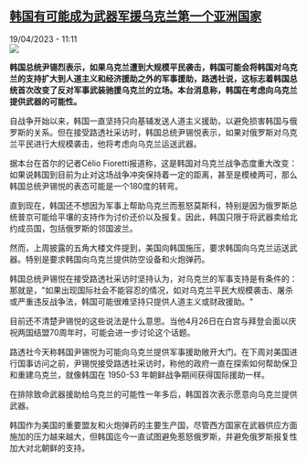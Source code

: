 <!--1681895705000-->
[韩国有可能成为武器军援乌克兰第一个亚洲国家](https://www.rfi.fr/cn/%E4%BA%9A%E6%B4%B2/20230419-%E9%9F%A9%E5%9B%BD%E6%9C%89%E5%8F%AF%E8%83%BD%E6%88%90%E4%B8%BA%E5%86%9B%E4%BA%8B%E6%8F%B4%E4%B9%8C%E7%AC%AC%E4%B8%80%E4%B8%AA%E4%BA%9A%E6%B4%B2%E5%9B%BD%E5%AE%B6)
------

<div>19/04/2023 - 11:11</div><img src="https://s.rfi.fr/media/display/aab4b492-de6d-11ed-a404-005056a90284/w:1280/p:16x9/2023-04-19T011125Z_1883016720_RC2UG0AMAEM5_RTRMADP_3_SOUTHKOREA-PRESIDENT.JPG"><p><strong>韩国总统尹锡烈表示，如果乌克兰遭到大规模平民袭击，韩国可能会将韩国对乌克兰的支持扩大到人道主义和经济援助之外的军事援助，路透社说，这标志着韩国总统首次改变了反对军事武装驰援乌克兰的立场。本台消息称，韩国在考虑向乌克兰提供武器的可能性。                    </strong></p><div><p>自战争开始以来，韩国一直坚持只向基辅发送人道主义援助，以避免损害韩国与俄罗斯的关系。但在接受路透社采访时，韩国总统尹锡悦表示，如果对俄罗斯对乌克兰平民进行大规模袭击，他将考虑向乌克兰运送武器。</p><p>据本台在首尔的记者Célio Fioretti报道称，这是韩国对乌克兰战争态度重大改变：如果说韩国到目前为止对这场战争冲突保持着一定的距离，甚至是模棱两可，那么韩国总统尹锡悦的表态可能是一个180度的转弯。</p><p>直到现在，韩国还不想因为军事上帮助乌克兰而惹怒莫斯科，特别是因为俄罗斯总统普京可能给平壤的支持作为讨价还价以及报复。因此，韩国只限于将武器卖给北约成员国，包括俄罗斯的邻国波兰。</p><p>然而，上周披露的五角大楼文件提到，美国向韩国施压，要求韩国向乌克兰运送武器。特别是要求韩国向乌克兰提供防空设备和火炮弹药。</p><p>韩国总统尹锡悦在接受路透社采访时坚持认为，对乌克兰的军事支持是有条件的：那就是，"如果出现国际社会不能容忍的情况，如对乌克兰平民大规模袭击、屠杀或严重违反战争法，韩国可能很难坚持只提供人道主义或财政援助。"</p><p>目前还不清楚尹锡悦的这些说法是什么意思。当他4月26日在白宫与拜登会面以庆祝两国结盟70周年时，可能会进一步讨论这个话题。</p><p>路透社今天称韩国尹锡悦为可能向乌克兰提供军事援助敞开大门。在下周对美国进行国事访问之前，尹锡悦接受路透社采访时，称他的政府一直在探索如何帮助保卫和重建乌克兰，就像韩国在 1950-53 年朝鲜战争期间获得国际援助一样。</p><p>在排除致命武器援助给乌克兰的可能性一年多后，韩国首次表示愿意向乌克兰提供武器。</p><p>韩国作为美国的重要盟友和火炮弹药的主要生产国，尽管西方国家在武器供应方面施加的压力越来越大，但韩国迄今一直试图避免惹怒俄罗斯，并避免俄罗斯报复性加大对北朝鲜的支持。</p><div data-selfpromo-newsletter></div><div data-selfpromo-app></div></div>
